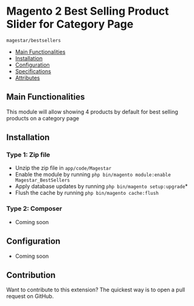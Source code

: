 # Magento 2 Best Selling Product Slider for Category Page

 ``magestar/bestsellers``

 - [Main Functionalities](#markdown-header-main-functionalities)
 - [Installation](#markdown-header-installation)
 - [Configuration](#markdown-header-configuration)
 - [Specifications](#markdown-header-specifications)
 - [Attributes](#markdown-header-attributes)


## Main Functionalities

This module will allow showing 4 products by default for best selling products on a category page

## Installation

### Type 1: Zip file

 - Unzip the zip file in `app/code/Magestar`
 - Enable the module by running `php bin/magento module:enable Magestar_BestSellers`
 - Apply database updates by running `php bin/magento setup:upgrade`\*
 - Flush the cache by running `php bin/magento cache:flush`

### Type 2: Composer

 - Coming soon

## Configuration

 - Coming soon

## Contribution

Want to contribute to this extension? The quickest way is to open a pull request on GitHub.
